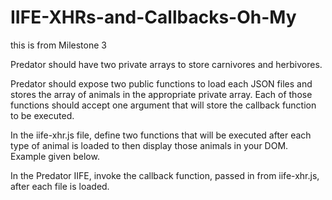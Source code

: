 # IIFE-XHRs-and-Callbacks-Oh-My
this is from Milestone 3

<!-- Create two JSON files. One should contain an array of carnivores, and the other should contain an array of herbivores. -->

<!-- Create an IIFE with the name of Predator. -->

Predator should have two private arrays to store carnivores and herbivores.

Predator should expose two public functions to load each JSON files and stores the array of animals in the appropriate private array. Each of those functions should accept one argument that will store the callback function to be executed.

In the iife-xhr.js file, define two functions that will be executed after each type of animal is loaded to then display those animals in your DOM. Example given below.

In the Predator IIFE, invoke the callback function, passed in from iife-xhr.js, after each file is loaded.
